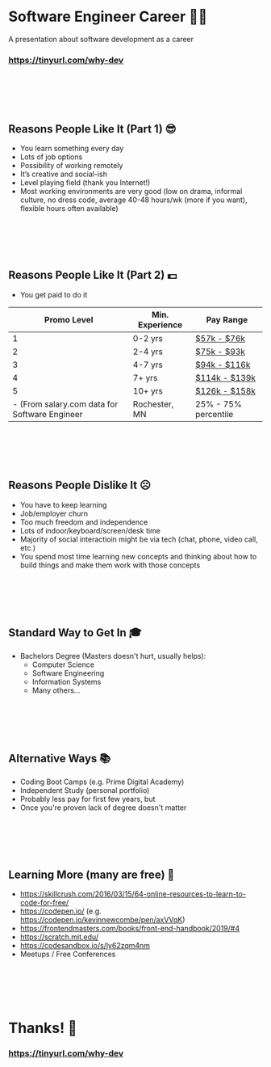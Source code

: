 <br/><br/><br/><br/>

# Software Engineer Career 👩‍💻
A presentation about software development as a career
### https://tinyurl.com/why-dev

<br/><br/><br/><br/>

## Reasons People Like It (Part 1) 😎
- You learn something every day
- Lots of job options
- Possibility of working remotely
- It’s creative and social-ish
- Level playing field (thank you Internet!)
- Most working environments are very good (low on drama, informal culture, no dress code, average 40-48 hours/wk (more if you want), flexible hours often available)

<br/><br/><br/><br/>

## Reasons People Like It (Part 2) 💵
- You get paid to do it

| Promo Level | Min. Experience | Pay Range |
|-------------|-----------------|-----------|
| 1           | 0-2 yrs         | [$57k - $76k](https://swz.salary.com/SalaryWizard/Software-Engineer-I-Salary-Details-Rochester-MN.aspx)
| 2           | 2-4 yrs         | [$75k - $93k](https://swz.salary.com/SalaryWizard/Software-Engineer-II-Salary-Details-Rochester-MN.aspx)
| 3           | 4-7 yrs         | [$94k - $116k](https://swz.salary.com/SalaryWizard/Software-Engineer-III-Salary-Details-Rochester-MN.aspx)
| 4           | 7+  yrs         | [$114k - $139k](https://swz.salary.com/SalaryWizard/Software-Engineer-IV-Salary-Details-Rochester-MN.aspx)
| 5           | 10+ yrs         | [$126k - $158k](https://swz.salary.com/SalaryWizard/Software-Engineer-V-Salary-Details-Rochester-MN.aspx)
- (From salary.com data for Software Engineer | Rochester, MN | 25% - 75% percentile | on 4/16/2019)


<br/><br/><br/><br/>

## Reasons People Dislike It ☹️
- You have to keep learning
- Job/employer churn
- Too much freedom and independence
- Lots of indoor/keyboard/screen/desk time
- Majority of social interactioin might be via tech (chat, phone, video call, etc.)
- You spend most time learning new concepts and thinking about how to build things and make them work with those concepts

<br/><br/><br/><br/>

## Standard Way to Get In 🎓
- Bachelors Degree (Masters doesn't hurt, usually helps):
  - Computer Science
  - Software Engineering
  - Information Systems
  - Many others...

<br/><br/><br/><br/>

## Alternative Ways 📚
- Coding Boot Camps (e.g. Prime Digital Academy)
- Independent Study (personal portfolio)
- Probably less pay for first few years, but
- Once you're proven lack of degree doesn't matter

<br/><br/><br/><br/>

## Learning More (many are free) 🚀
- https://skillcrush.com/2016/03/15/64-online-resources-to-learn-to-code-for-free/
- https://codepen.io/ (e.g. https://codepen.io/kevinnewcombe/pen/axVVqK)
- https://frontendmasters.com/books/front-end-handbook/2019/#4
- https://scratch.mit.edu/
- https://codesandbox.io/s/ly62zqm4nm
- Meetups / Free Conferences

<br/><br/><br/><br/>

# Thanks! 👋
### https://tinyurl.com/why-dev

<br/><br/><br/><br/>
